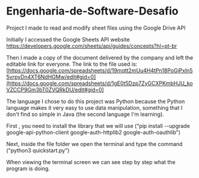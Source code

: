 # Engenharia-de-Software-Desafio

Project I made to read and modify sheet files using the Google Drive API

Initially I accessed the Google Sheets API website https://developers.google.com/sheets/api/guides/concepts?hl=pt-br

Then I made a copy of the document delivered by the company and left the editable link for everyone. The link to the file used is: [https://docs.google.com/spreadsheets/d/19mqtt2mUu4H4tPn18PoGjPxln55vrpyDn4XT6NdHGMw/edit#gid=0](https://docs.google.com/spreadsheets/d/1gE0t5Dzp7ZyGCXPKmbHJU_koVZCCP9Gm3bT0ZVQRkDU/edit#gid=0)

The language I chose to do this project was Python because the Python language makes it very easy to use data manipulation, something that I don't find so simple in Java (the second language I'm learning).

First , you need to install the library that we will use ("pip install --upgrade google-api-python-client google-auth-httplib2 google-auth-oauthlib")

Next, inside the file folder we open the terminal and type the command ("python3 quickstart.py")

When viewing the terminal screen we can see step by step what the program is doing.
